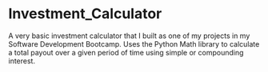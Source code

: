 # Investment_Calculator

A very basic investment calculator that I built as one of my projects in my Software Development Bootcamp.
Uses the Python Math library to calculate a total payout over a given period of time using simple or compounding interest.
